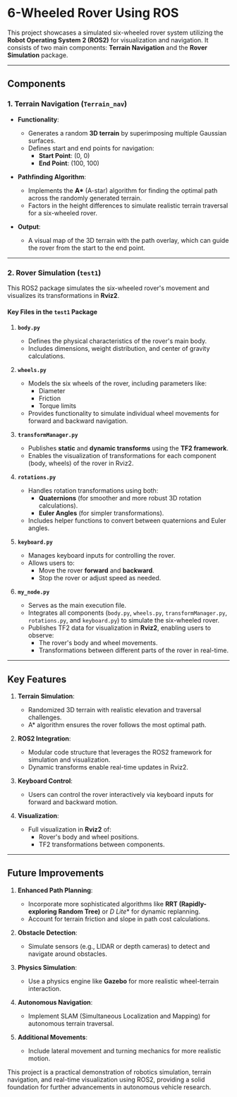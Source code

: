 # 6-Wheeled Rover Using ROS

This project showcases a simulated six-wheeled rover system utilizing the **Robot Operating System 2 (ROS2)** for visualization and navigation. It consists of two main components: **Terrain Navigation** and the **Rover Simulation** package.

---

## **Components**

### **1. Terrain Navigation (`Terrain_nav`)**
- **Functionality**: 
  - Generates a random **3D terrain** by superimposing multiple Gaussian surfaces.
  - Defines start and end points for navigation:  
    - **Start Point**: (0, 0)  
    - **End Point**: (100, 100)

- **Pathfinding Algorithm**:  
  - Implements the **A\*** (A-star) algorithm for finding the optimal path across the randomly generated terrain.
  - Factors in the height differences to simulate realistic terrain traversal for a six-wheeled rover.

- **Output**:  
  - A visual map of the 3D terrain with the path overlay, which can guide the rover from the start to the end point.

---

### **2. Rover Simulation (`test1`)**
This ROS2 package simulates the six-wheeled rover's movement and visualizes its transformations in **Rviz2**.  

#### **Key Files in the `test1` Package**
1. **`body.py`**  
   - Defines the physical characteristics of the rover's main body.  
   - Includes dimensions, weight distribution, and center of gravity calculations.

2. **`wheels.py`**  
   - Models the six wheels of the rover, including parameters like:  
     - Diameter  
     - Friction  
     - Torque limits  
   - Provides functionality to simulate individual wheel movements for forward and backward navigation.

3. **`transformManager.py`**  
   - Publishes **static** and **dynamic transforms** using the **TF2 framework**.  
   - Enables the visualization of transformations for each component (body, wheels) of the rover in Rviz2.

4. **`rotations.py`**  
   - Handles rotation transformations using both:  
     - **Quaternions** (for smoother and more robust 3D rotation calculations).  
     - **Euler Angles** (for simpler transformations).  
   - Includes helper functions to convert between quaternions and Euler angles.

5. **`keyboard.py`**  
   - Manages keyboard inputs for controlling the rover.  
   - Allows users to:
     - Move the rover **forward** and **backward**.  
     - Stop the rover or adjust speed as needed.

6. **`my_node.py`**  
   - Serves as the main execution file.  
   - Integrates all components (`body.py`, `wheels.py`, `transformManager.py`, `rotations.py`, and `keyboard.py`) to simulate the six-wheeled rover.
   - Publishes TF2 data for visualization in **Rviz2**, enabling users to observe:  
     - The rover's body and wheel movements.  
     - Transformations between different parts of the rover in real-time.  

---

## **Key Features**
1. **Terrain Simulation**:  
   - Randomized 3D terrain with realistic elevation and traversal challenges.  
   - A\* algorithm ensures the rover follows the most optimal path.  

2. **ROS2 Integration**:  
   - Modular code structure that leverages the ROS2 framework for simulation and visualization.  
   - Dynamic transforms enable real-time updates in Rviz2.

3. **Keyboard Control**:  
   - Users can control the rover interactively via keyboard inputs for forward and backward motion.

4. **Visualization**:  
   - Full visualization in **Rviz2** of:  
     - Rover's body and wheel positions.  
     - TF2 transformations between components.

---

## **Future Improvements**
1. **Enhanced Path Planning**:  
   - Incorporate more sophisticated algorithms like **RRT (Rapidly-exploring Random Tree)** or **D* Lite** for dynamic replanning.  
   - Account for terrain friction and slope in path cost calculations.  

2. **Obstacle Detection**:  
   - Simulate sensors (e.g., LIDAR or depth cameras) to detect and navigate around obstacles.  

3. **Physics Simulation**:  
   - Use a physics engine like **Gazebo** for more realistic wheel-terrain interaction.  

4. **Autonomous Navigation**:  
   - Implement SLAM (Simultaneous Localization and Mapping) for autonomous terrain traversal.  

5. **Additional Movements**:  
   - Include lateral movement and turning mechanics for more realistic motion.  

This project is a practical demonstration of robotics simulation, terrain navigation, and real-time visualization using ROS2, providing a solid foundation for further advancements in autonomous vehicle research.